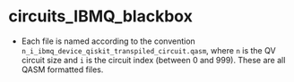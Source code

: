 # circuits_IBMQ_blackbox

- Each file is named according to the convention `n_i_ibmq_device_qiskit_transpiled_circuit.qasm`, where `n` is the QV circuit size and `i` is the circuit index (between 0 and 999). These are all QASM formatted files. 

